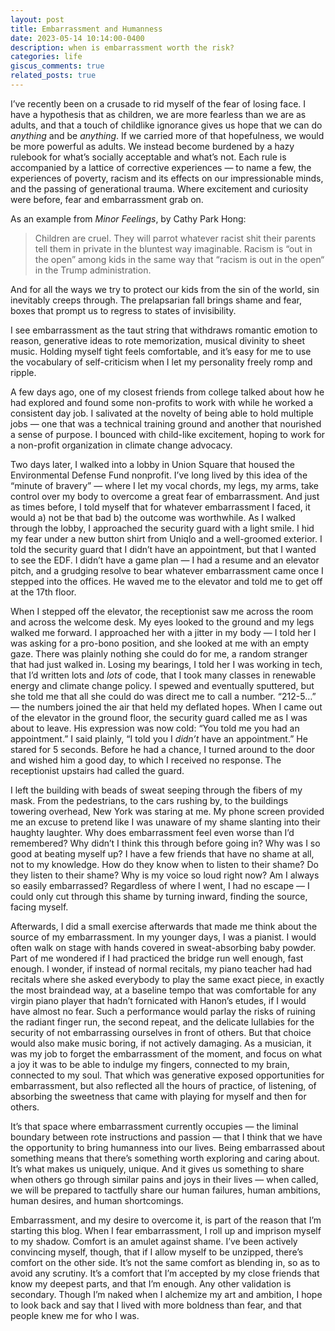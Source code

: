 ```yaml
---
layout: post
title: Embarrassment and Humanness
date: 2023-05-14 10:14:00-0400
description: when is embarrassment worth the risk?
categories: life
giscus_comments: true
related_posts: true
---
```


I’ve recently been on a crusade to rid myself of the fear of losing face. I have a hypothesis that as children, we are more fearless than we are as adults, and that a touch of childlike ignorance gives us hope that we can do _anything_ and be _anything_. If we carried more of that hopefulness, we would be more powerful as adults. We instead become burdened by a hazy rulebook for what’s socially acceptable and what’s not. Each rule is accompanied by a lattice of corrective experiences — to name a few, the experiences of poverty, racism and its effects on our impressionable minds, and the passing of generational trauma. Where excitement and curiosity were before, fear and embarrassment grab on. 

As an example from _Minor Feelings_, by Cathy Park Hong:

> Children are cruel. They will parrot whatever racist shit their parents tell them in private in the bluntest way imaginable. Racism is “out in the open” among kids in the same way that “racism is out in the open“ in the Trump administration.
> 

And for all the ways we try to protect our kids from the sin of the world, sin inevitably creeps through. The prelapsarian fall brings shame and fear, boxes that prompt us to regress to states of invisibility. 

I see embarrassment as the taut string that withdraws romantic emotion to reason, generative ideas to rote memorization, musical divinity to sheet music. Holding myself tight feels comfortable, and it’s easy for me to use the vocabulary of self-criticism when I let my personality freely romp and ripple. 

A few days ago, one of my closest friends from college talked about how he had explored and found some non-profits to work with while he worked a consistent day job. I salivated at the novelty of being able to hold multiple jobs — one that was a technical training ground and another that nourished a sense of purpose. I bounced with child-like excitement, hoping to work for a non-profit organization in climate change advocacy. 

Two days later, I walked into a lobby in Union Square that housed the Environmental Defense Fund nonprofit. I’ve long lived by this idea of the “minute of bravery” — where I let my vocal chords, my legs, my arms, take control over my body to overcome a great fear of embarrassment. And just as times before, I told myself that for whatever embarrassment I faced, it would a) not be that bad b) the outcome was worthwhile. As I walked through the lobby, I approached the security guard with a light smile. I hid my fear under a new button shirt from Uniqlo and a well-groomed exterior. I told the security guard that I didn’t have an appointment, but that I wanted to see the EDF. I didn’t have a game plan — I had a resume and an elevator pitch, and a grudging resolve to bear whatever embarrassment came once I stepped into the offices.  He waved me to the elevator and told me to get off at the 17th floor. 

When I stepped off the elevator, the receptionist saw me across the room and across the welcome desk. My eyes looked to the ground and my legs walked me forward. I approached her with a jitter in my body — I told her I was asking for a pro-bono position, and she looked at me with an empty gaze. There was plainly nothing she could do for me, a random stranger that had just walked in. Losing my bearings, I told her I was working in tech, that I’d written lots and _lots_ of code, that I took many classes in renewable energy and climate change policy. I spewed and eventually sputtered, but she told me that all she could do was direct me to call a number. “212-5…” — the numbers joined the air that held my deflated hopes. When I came out of the elevator in the ground floor, the security guard called me as I was about to leave. His expression was now cold: “You told me you had an appointment.” I said plainly, “I told you I _didn’t_ have an appointment.” He stared for 5 seconds. Before he had a chance, I turned around to the door and wished him a good day, to which I received no response. The receptionist upstairs had called the guard. 

I left the building with beads of sweat seeping through the fibers of my mask. From the pedestrians, to the cars rushing by, to the buildings towering overhead, New York was staring at me. My phone screen provided me an excuse to pretend like I was unaware of my shame slanting into their haughty laughter. Why does embarrassment feel even worse than I’d remembered? Why didn’t I think this through before going in? Why was I so good at beating myself up? I have a few friends that have no shame at all, not to my knowledge. How do they know when to listen to their shame? Do they listen to their shame? Why is my voice so loud right now? Am I always so easily embarrassed? Regardless of where I went, I had no escape — I could only cut through this shame by turning inward, finding the source, facing myself. 

Afterwards, I did a small exercise afterwards that made me think about the source of my embarrassment. In my younger days, I was a pianist. I would often walk on stage with hands covered in sweat-absorbing baby powder. Part of me wondered if I had practiced the bridge run well enough, fast enough. I wonder, if instead of normal recitals, my piano teacher had had recitals where she asked everybody to play the same exact piece, in exactly the most braindead way, at a baseline tempo that was comfortable for any virgin piano player that hadn’t fornicated with Hanon’s etudes, if I would have almost no fear. Such a performance would parlay the risks of ruining the radiant finger run, the second repeat, and the delicate lullabies for the security of not embarrassing ourselves in front of others. But that choice would also make music boring, if not actively damaging. As a musician, it was my job to forget the embarrassment of the moment, and focus on what a joy it was to be able to indulge my fingers, connected to my brain, connected to my soul. That which was generative exposed opportunities for embarrassment, but also reflected all the hours of practice, of listening, of absorbing the sweetness that came with playing for myself and then for others. 

It’s that space where embarrassment currently occupies — the liminal boundary between rote instructions and passion — that I think that we have the opportunity to bring humanness into our lives. Being embarrassed about something means that there’s something worth exploring and caring about. It’s what makes us uniquely, unique. And it gives us something to share when others go through similar pains and joys in their lives — when called, we will be prepared to tactfully share our human failures, human ambitions, human desires, and human shortcomings.

Embarrassment, and my desire to overcome it, is part of the reason that I’m starting this blog. When I fear embarrassment, I roll up and imprison myself to my shadow. Comfort is an amulet against shame. I’ve been actively convincing myself, though, that if I allow myself to be unzipped, there’s comfort on the other side. It’s not the same comfort as blending in, so as to avoid any scrutiny. It’s a comfort that I’m accepted by my close friends that know my deepest parts, and that I’m enough. Any other validation is secondary. Though I’m naked when I alchemize my art and ambition, I hope to look back and say that I lived with more boldness than fear, and that people knew me for who I was.